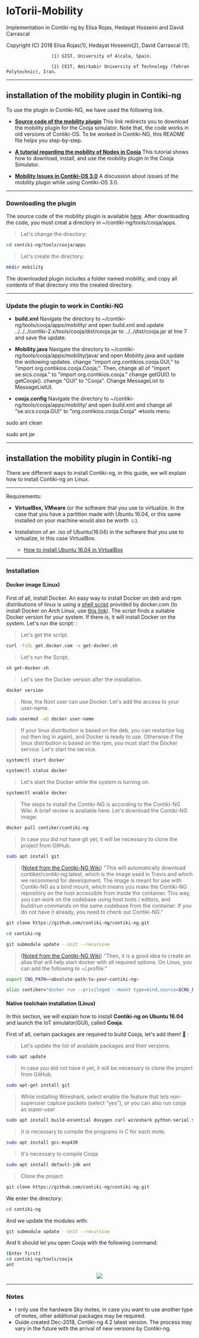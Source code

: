 # IoTorii-Mobility

Implementation in Contiki-ng by Elisa Rojas, Hedayat Hosseini and David Carrascal

Copyright (C) 2018 Elisa Rojas(1), Hedayat Hosseini(2), David Carrascal (1);

                     (1) GIST, University of Alcala, Spain.
                     
                     (2) CEIT, Amirkabir University of Technology (Tehran Polytechnic), Iran.
                     

---
## installation of the mobility plugin in Contiki-ng

To use the plugin in Contiki-NG, we have used the following link.

* **[Source code of the mobility plugin](http://sourceforge.net/p/contikiprojects/code/HEAD/tree/sics.se/mobility/)** This link redirects you to download the mobility plugin for the Cooja simulator. Note that, the code works in old versions of Contiki-OS. To be worked in Contiki-NG, this README file helps you step-by-step.  

* **[A tutorial regarding the mobility of Nodes in Cooja](https://anrg.usc.edu/contiki/index.php/Mobility_of_Nodes_in_Cooja)** This tutorial shows how to download, install, and use the mobility plugin in the Cooja Simulator.

* **[Mobility Issues in Contiki-OS 3.0](https://github.com/contiki-os/contiki/issues/2341)** A discussion about issues of the mobility plugin while using Contiki-OS 3.0.

---
### Downloading the plugin

The source code of the mobility plugin is available [here](http://sourceforge.net/p/contikiprojects/code/HEAD/tree/sics.se/mobility/). After downloading the code, you must creat a directory in ~/contiki-ng/tools/cooja/apps.

> Let's change the directory:
```bash
cd contiki-ng/tools/cooja/apps
```

> Let's create the directory:
```bash
mkdir mobility
```
The downloaded plugin includes a folder named mobility, and copy all contents of that directory into the created directory.

---
### Update the plugin to work in Contiki-NG

* **build.xml** Navigate the directory to ~/contiki-ng/tools/cooja/apps/mobility/ and open build.xml and update ../../../contiki-2.x/tools/cooja/dist/cooja.jar to ../../dist/cooja.jar at line 7 and save the update.

* **Mobility.java** Navigate the directory to ~/contiki-ng/tools/cooja/apps/mobility/java/ and open Mobility.java and update the wollowing updates. change "import org.contikios.cooja.GUI;" to "import org.contikios.cooja.Cooja;". Then, change all of "import se.sics.cooja." to "import org.contikios.cooja."
change getGUI() to getCooja(). change "GUI" to "Cooja". Change MessageList to MessageListUI.

* **cooja.config** Navigate the directory to ~/contiki-ng/tools/cooja/apps/mobility/ and open build.xml and change all "se.sics.cooja.GUI" to "org.contikios.cooja.Cooja" =>tools menu

sudo ant clean

sudo ant jar

---                     
## installation the mobility plugin in Contiki-ng

There are different ways to install Contiki-ng, in this guide, we will explain how to install Contiki-ng on Linux.

---
Requirements:

* **VirtualBox, VMware** (or the software that you use to virtualize. In the case that you have a partition made with Ubuntu 16.04, or this same installed on your machine would also be worth :relaxed:).

* Installation of an .iso of Ubuntu(16.04) in the software that you use to virtualize, in this case VirtualBox.
  * [How to install Ubuntu 16.04 in VirtualBox](https://www.youtube.com/watch?v=j5iFE6zBHPE)
  
---
### Installation

#### Docker image (Linux)

First of all, install Docker. An easy way to install Docker on deb and rpm distributions of linux is using a [shell script](https://get.docker.com/) provided by docker.com (to install Docker on Arch Linux, use [this link](https://wiki.archlinux.org/index.php/Docker)). The script finds a suitable Docker version for your system. If there is, it will install Docker on the system. Let's run the script: :

> Let's get the script.
```bash
curl -fsSL get.docker.com -o get-docker.sh
```

> Let's run the Script.
```bash
sh get-docker.sh
```

> Let's see the Docker version after the installation.
```bash
docker version
```

> Now, the Root user can use Docker. Let's add the access to your user-name.
```bash
sudo usermod -aG docker user-name
```

> If your linux distribution is based on the deb, you can restart(or log out then log in again), and Docker is ready to use. Otherwise if the linux distribution is based on the rpm, you must start the Docker service. Let's start the service.
```bash
systemctl start docker
```
```bash
systemctl status docker
```

> Let's start the Docker while the system is turning on.
```bash
systemctl enable docker
```

> The steps to install the Contiki-NG is according to the Contiki-NG Wiki. A brief review is available here. Let's download the Contiki-NG image.
```bash
docker pull contiker/contiki-ng
```
> In case you did not have git yet, it will be necessary to clone the project from GitHub.
```bash
sudo apt install git
```

> ([Noted from the Contiki-NG Wiki](https://github.com/contiki-ng/contiki-ng/wiki/Docker)) "This will automatically download contiker/contiki-ng:latest, which is the image used in Travis and which we recommend for development. The image is meant for use with Contiki-NG as a bind mount, which means you make the Contiki-NG repository on the host accessible from inside the container. This way, you can work on the codebase using host tools / editors, and build/run commands on the same codebase from the container. If you do not have it already, you need to check out Contiki-NG." 
```bash
git clone https://github.com/contiki-ng/contiki-ng.git
```
```bash
cd contiki-ng
```
```bash
git submodule update --init --recursive
```

> ([Noted from the Contiki-NG Wiki](https://github.com/contiki-ng/contiki-ng/wiki/Docker)) "Then, it is a good idea to create an alias that will help start docker with all required options. On Linux, you can add the following to ~/.profile:"
```bash
export CNG_PATH=<absolute-path-to-your-contiki-ng>
```
```bash
alias contiker="docker run --privileged --mount type=bind,source=$CNG_PATH,destination=/home/user/contiki-ng -e DISPLAY=$DISPLAY -v /tmp/.X11-unix:/tmp/.X11-unix -v /dev/bus/usb:/dev/bus/usb -ti contiker/contiki-ng"
```

#### Native toolchain installation (Linux)

In this section, we will explain how to install **Contiki-ng on Ubuntu 16.04** and launch the IoT simulator(GUI), called **Cooja**.

First of all, certain packages are required to build Cooja, let's add them! :turtle: :

> Let's update the list of available packages and their versions.

```bash
sudo apt update 
```

> In case you did not have it yet, it will be necessary to clone the project from GitHub.

```bash
sudo apt-get install git 
```

> While installing Wireshark, select enable the feature that lets non-superuser capture packets (select "yes"), or you can also run  cooja as super-user

```bash
sudo apt install build-essential doxygen curl wireshark python-serial srecord
```

> It is necessary to compile the programs in C for each mote. 

```bash
sudo apt install gcc-msp430
```

> It's necessary to compile Cooja

```bash
sudo apt install default-jdk ant
```

> Clone the project

```bash
git clone https://github.com/contiki-ng/contiki-ng.git
```

We enter the directory:

```bash
cd contiki-ng
```
And we update the modules with:

```bash
git submodule update --init --recursive
```
And It should let you open Cooja with the following command:

```bash
(Enter first)
cd contiki-ng/tools/cooja 
ant
```
<p align="center">
<img src="https://i.ibb.co/DMRYs6N/1.jpg" />
</p>

---
### Notes
* I only use the hardware  Sky motes, in case you want to use another type of motes, other additional packages may be required.
* Guide created Dec-2018, Contiki-ng 4.2 latest version. The process may vary in the future with the arrival of new versions by Contiki-ng.

